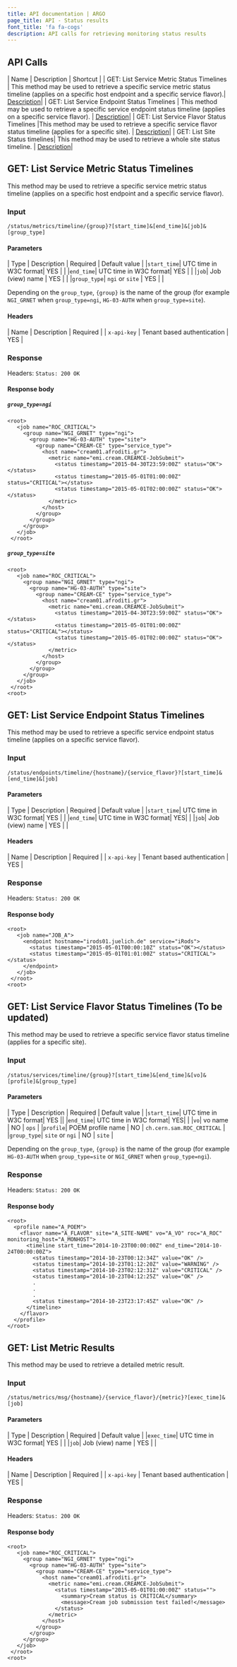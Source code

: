 ```yaml
---
title: API documentation | ARGO
page_title: API - Status results
font_title: 'fa fa-cogs'
description: API calls for retrieving monitoring status results
---
```


## API Calls

| Name  | Description | Shortcut |
| GET: List Service Metric Status Timelines | This method may be used to retrieve a specific service metric status timeline (applies on a specific host endpoint and a specific service flavor).|<a href="#1"> Description</a>|
| GET: List Service Endpoint Status Timelines | This method may be used to retrieve a specific service endpoint status timeline (applies on a specific service flavor). | <a href="#2"> Description</a>|
| GET: List Service Flavor Status Timelines |This method may be used to retrieve a specific service flavor status timeline (applies for a specific site). | <a href="#3"> Description</a>|
| GET: List Site Status timelines| This method may be used to retrieve a whole site status timeline. | <a href="#4"> Description</a>|


<a id="1"></a>

## GET: List Service Metric Status Timelines

This method may be used to retrieve a specific service metric status timeline (applies on a specific host endpoint and a specific service flavor).

### Input

    /status/metrics/timeline/{group}?[start_time]&[end_time]&[job]&[group_type]

#### Parameters

| Type | Description | Required | Default value |
|`start_time`| UTC time in W3C format| YES |  |
|`end_time`| UTC time in W3C format| YES |  |
|`job`| Job (view) name | YES |  |
|`group_type`| `ngi` or `site` | YES |  |

Depending on the `group_type`, `{group}` is the name of the group (for example `NGI_GRNET` when `group_type=ngi`, `HG-03-AUTH` when `group_type=site`). 

#### Headers

| Name | Description | Required |
| `x-api-key` | Tenant based authentication | YES |


### Response

Headers: `Status: 200 OK`

#### Response body

##### `group_type=ngi`

    <root>
       <job name="ROC_CRITICAL">
         <group name="NGI_GRNET" type="ngi">
           <group name="HG-03-AUTH" type="site">
             <group name="CREAM-CE" type="service_type">
               <host name="cream01.afroditi.gr">
                 <metric name="emi.cream.CREAMCE-JobSubmit">
                   <status timestamp="2015-04-30T23:59:00Z" status="OK"></status>
                   <status timestamp="2015-05-01T01:00:00Z" status="CRITICAL"></status>
                   <status timestamp="2015-05-01T02:00:00Z" status="OK"></status>
                 </metric>
               </host>
             </group>
           </group>
         </group>
       </job>
     </root>


##### `group_type=site`

    <root>
       <job name="ROC_CRITICAL">
         <group name="NGI_GRNET" type="ngi">
           <group name="HG-03-AUTH" type="site">
             <group name="CREAM-CE" type="service_type">
               <host name="cream01.afroditi.gr">
                 <metric name="emi.cream.CREAMCE-JobSubmit">
                   <status timestamp="2015-04-30T23:59:00Z" status="OK"></status>
                   <status timestamp="2015-05-01T01:00:00Z" status="CRITICAL"></status>
                   <status timestamp="2015-05-01T02:00:00Z" status="OK"></status>
                 </metric>
               </host>
             </group>
           </group>
         </group>
       </job>
     </root>
    <root>





<a id="2"></a>

## GET: List Service Endpoint Status Timelines

This method may be used to retrieve a specific service endpoint status timeline (applies on a specific service flavor).

### Input

    /status/endpoints/timeline/{hostname}/{service_flavor}?[start_time]&[end_time]&[job]

#### Parameters

| Type | Description | Required | Default value |
|`start_time`| UTC time in W3C format| YES | |
|`end_time`| UTC time in W3C format| YES| |
|`job`| Job (view) name | YES |  |

#### Headers

| Name | Description | Required |
| `x-api-key` | Tenant based authentication | YES |

### Response

Headers: `Status: 200 OK`

#### Response body


    <root>
       <job name="JOB_A">
         <endpoint hostname="irods01.juelich.de" service="iRods">
           <status timestamp="2015-05-01T00:00:10Z" status="OK"></status>
           <status timestamp="2015-05-01T01:01:00Z" status="CRITICAL"></status>
         </endpoint>
       </job>
     </root>
    <root>




<a id="3"></a>

## GET: List Service Flavor Status Timelines (To be updated)

This method may be used to retrieve a specific service flavor status timeline (applies for a specific site).

### Input

    /status/services/timeline/{group}?[start_time]&[end_time]&[vo]&[profile]&[group_type]

#### Parameters

| Type | Description | Required | Default value |
|`start_time`| UTC time in W3C format| YES ||
|`end_time`| UTC time in W3C format| YES| |
|`vo`| vo name | NO | `ops` |
|`profile`| POEM profile name | NO | `ch.cern.sam.ROC_CRITICAL` |
|`group_type`| `site` or `ngi` | NO | `site` |

Depending on the `group_type`, `{group}` is the name of the group (for example `HG-03-AUTH` when `group_type=site` or `NGI_GRNET` when `group_type=ngi`).

### Response

Headers: `Status: 200 OK`

#### Response body

    <root>
      <profile name="A_POEM">
        <flavor name="A_FLAVOR" site="A_SITE-NAME" vo="A_VO" roc="A_ROC" monitoring_host="A_MONHOST">
          <timeline start_time="2014-10-23T00:00:00Z" end_time="2014-10-24T00:00:00Z">
            <status timestamp="2014-10-23T00:12:34Z" value="OK" />
            <status timestamp="2014-10-23T01:12:20Z" value="WARNING" />
            <status timestamp="2014-10-23T02:12:31Z" value="CRITICAL" />
            <status timestamp="2014-10-23T04:12:25Z" value="OK" />
            .
            .
            .
            <status timestamp="2014-10-23T23:17:45Z" value="OK" />
          </timeline>
        </flavor>
      </profile>
    </root>


<a id="4"></a>

## GET: List Metric Results

This method may be used to retrieve a detailed metric result.

### Input

    /status/metrics/msg/{hostname}/{service_flavor}/{metric}?[exec_time]&[job]


#### Parameters

| Type | Description | Required | Default value |
|`exec_time`| UTC time in W3C format| YES |  |
|`job`| Job (view) name | YES |  |


#### Headers

| Name | Description | Required |
| `x-api-key` | Tenant based authentication | YES |

### Response

Headers: `Status: 200 OK`

#### Response body

    <root>
       <job name="ROC_CRITICAL">
         <group name="NGI_GRNET" type="ngi">
           <group name="HG-03-AUTH" type="site">
             <group name="CREAM-CE" type="service_type">
               <host name="cream01.afroditi.gr">
                 <metric name="emi.cream.CREAMCE-JobSubmit">
                   <status timestamp="2015-05-01T01:00:00Z" status="">
                     <summary>Cream status is CRITICAL</summary>
                     <message>Cream job submission test failed!</message>
                   </status>
                 </metric>
               </host>
             </group>
           </group>
         </group>
       </job>
     </root>
    <root>

